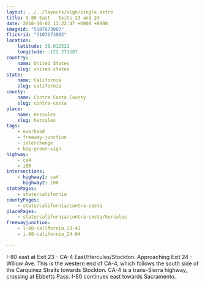 ```yaml
---
layout: ../../layouts/sign/single.astro
title: I-80 East - Exits 23 and 24
date: 2010-10-01 13:22:47 +0000 +0000
imageid: "5107673002"
flickrid: "5107673002"
location:
    latitude: 38.012521
    longitude: -122.271587
country:
    name: United States
    slug: united-states
state:
    name: California
    slug: california
county:
    name: Contra Costa County
    slug: contra-costa
place:
    name: Hercules
    slug: hercules
tags:
    - overhead
    - freeway-junction
    - interchange
    - big-green-sign
highway:
    - ca4
    - i80
intersections:
    - highway1: ca4
      highway2: i80
statePages:
    - state/california
countyPages:
    - state/california/contra-costa
placePages:
    - state/california/contra-costa/hercules
freewayjunction:
    - i-80-california_23-41
    - i-80-california_24-04

---
```

I-80 east at Exit 23 - CA-4 East/Hercules/Stockton.  Approaching Exit 24 - Willow Ave.  This is the western end of CA-4, which follows the south side of the Carquinez Straits towards Stockton.  CA-4 is a trans-Sierra highway, crossing at Ebbetts Pass.  I-80 continues east towards Sacramento.